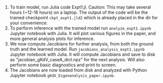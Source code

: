1. To train model, run Julia code Expt1.jl. Caution: This may take several hours (~12-16 hours) on a laptop.  The output of the code will be the trained checkpoint ```ckpt_expt1.jld2``` which is already placed in the dir for your convenience.
2. To perform inference with the trained model run ```analyze_expt1.ipynb``` Jupyter notebook with Julia. It will plot various figures in the paper, and more general analysis plots for inference. 
3. We now compute Jacobians for further analysis, from both the ground truth and the learned model. Run ```jacobians_analysis_expt1.ipynb``` Jupyter notebook with Julia. It will compute Jacobians and save to disk as "jacobian_gKdV_caseA_dict.npz" for the next analysis. Will also perform some basic diagnostics and print to screen.
4. The Jacobians are now loaded from disk and analyzed with Python Jupyter notebook ```gKdV_Eigenanalysis_paper.ipynb```.